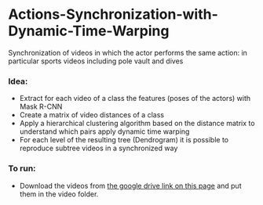 # Actions-Synchronization-with-Dynamic-Time-Warping
 Synchronization of videos in which the actor performs the same action: in particular sports videos including pole vault and dives

### Idea:
- Extract for each video of a class the features (poses of the actors) with Mask R-CNN
- Create a matrix of video distances of a class 
- Apply a hierarchical clustering algorithm based on the distance matrix to understand which pairs apply dynamic time warping
- For each level of the resulting tree (Dendrogram) it is possible to reproduce subtree videos in a synchronized way


### To run:
- Download the videos from [the google drive link on this page](https://drive.google.com/file/d/1o2l6nYhd-0DDXGP-IPReBP4y1ffVmGSE) and put them in the video folder.



